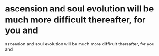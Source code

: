# ascension and soul evolution will be much more difﬁcult thereafter, for you and

ascension and soul evolution will be much more difﬁcult thereafter, for you and